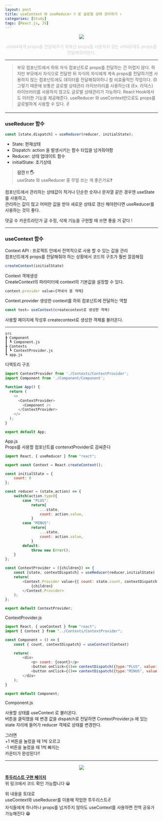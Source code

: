 ```yaml
---
layout: post
title: useContext 와 useReducer ‼️ 로 글로벌 상태 관리하기 ✌️
categories: [Study]
tags: [React.js, JS]
---
```



<p style="text-align: center;"><img src="{{ site.baseurl }}/assets/img/20220221-chart.png"></p>
<p style="color: #ccc; text-align: center">child4에게 props를 전달해주기 위해선 props를 사용하지 않는 child2에도 props를 전달해줘야한다. </p>  

- - - 

> 부모 컴포넌트에서 하위 자식 컴포넌트로 props를 전달하는 건 어렵지 않다.
하지만 부모에서 자식으로 전달한 뒤 자식의 자식에게 계속 props를 전달하기엔 사용하지 않는 컴포넌트에도 데이터를 전달해줘야하니 참 비효율적인 작업이다. 😞
그렇기 때문에 보통은 글로벌 상태관리 라이브러리를 사용하는데 (Ex. 리덕스) 
라이브러리를 사용하지 않고도 글로벌 상태관리가 가능하다.
React Hook에서도 이러한 기능을 제공해준다.
useReducer 와 useContext만으로도 props를 글로벌하게 사용할 수 있다. ✌️

- - -

### useReducer 함수

```js
const [state,dispatch] = useReducer(reducer, initialState);
```

* State: 현재상태
* Dispatch: action 을 발생시키는 함수 타입을 넘겨줘야함
* Reducer: 상태 업데이트 함수
* initialState: 초기상태

> **잠깐 ‼️ 🖐**  
useState 와 useReducer 중 무얼 쓰는 게 좋은가요❓  


컴포넌트에서 관리하는 상태값이 적거나 단순한 숫자나 문자열 같은 경우엔 useState를 사용하고,  
관리하는 값이 많고 어떠한 값을 받아 새로운 상태로 갱신 해야한다면 useReducer를 사용하는 것이 좋다.  

댓글 수 카운트라던가 글 수정, 삭제 기능을 구현할 때 쓰면 좋을 거 같다 !  

- - -

### useContext 함수

Context API : 프로젝트 안에서 전역적으로 사용 할 수 있는 값을 관리  
컴포넌트에게 props를 전달해줘야 하는 상황에서 코드의 구조가 훨씬 깔끔해짐  

```js
createContext(initialState)
```

Context 객체생성  
CreateContext의 파라미터에 context의 기본값을 설정할 수 있다.  


```js
context.provider value={꺼내서 쓸 객체}
```

Context.provider 생성한 context를 하위 컴포넌트에 전달하는 역할

```js
const test= useContext(createcontext로 생성한 객체)
```

사용할 페이지에 작성후 createcontext로 생성한 객체를 불러온다.

- - -

```
src
┣ Component
┃ ┗ Component.js
┣ Contexts
┃ ┗ ContextProvider.js
┗ app.js
```

디렉토리 구조  

```js
import ContextProvider from './Contexts/ContextProvider';
import Component from './Component/Component';

function App() {
  return (
    <>
      <ContextProvider>
        <Component />
      </ContextProvider>
    </>
  );
}

export default App;
```

App.js  
Props를 사용할 컴포넌트를 contenxtProvider로 감싸준다  


```js
import React, { useReducer } from "react";

export const Context = React.createContext();

const initialState = {
    count: 0
};

const reducer = (state,action) => {
    switch(action.type){
        case "PLUS":
            return{
                ...state,
                count: action.value,
            }
        case "MINUS":
            return{
                ...state,
                count: action.value,
            }
        default:
            throw new Error();
    }
};

const ContextProvider = ({children}) => {
    const [state, contextDispatch] = useReducer(reducer,initialState)
    return(
        <Context.Provider value={{ count: state.count, contextDispatch }}>
            {children}
        </Context.Provider>
    );
};

export default ContextProvider;
```

ContextProvider.js

```js
import React, { useContext } from "react";
import { Context } from "../Contexts/ContextProvider";

const Component = () => {
    const { count, contextDispatch} = useContext(Context)

    return(
        <div>
            <p> count: {count}</p>
            <button onClick={()=> contextDispatch({type:"PLUS", value: count+1})}>+1</button>
            <button onClick={()=> contextDispatch({type:"MINUS", value: count-1})}>-1</button>
        </div>
    );
}

export default Component;
```

Component.js  

사용할 상태를 useContext 로 불러온다.  
버튼을 클릭했을 때 변경 값을 dispatch로 전달하면 ContextProvider.js 에 있는 state 자리에 들어가 reducer 객체로 상태를 변경한다.  

그러면   
+1 버튼을 눌렀을 때 1씩 오르고  
-1 버튼을 눌렀을 때 1씩 빠지는  
카운터가 완성된다‼️  

- - -

<p style="text-align: center;"><img src="{{ site.baseurl }}/assets/img/20220221-result.png"></p>

**[투두리스트 구현 페이지](https://github.com/yi-jeong/TodoList)**  
위 링크에서 코드 확인 가능합니다 😀  

위 내용을 토대로  
useContext와 useReducer를 이용해 작업한 투두리스트✌️  
자식들에게 하나하나 props를 넘겨주지 않아도 useContext를 사용하면 전역 공유가 가능해진다 😁  

